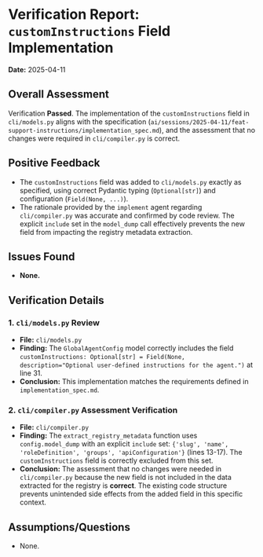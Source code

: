 # Verification Report: `customInstructions` Field Implementation

**Date:** 2025-04-11

## Overall Assessment

Verification **Passed**. The implementation of the `customInstructions` field in `cli/models.py` aligns with the specification (`ai/sessions/2025-04-11/feat-support-instructions/implementation_spec.md`), and the assessment that no changes were required in `cli/compiler.py` is correct.

## Positive Feedback

*   The `customInstructions` field was added to `cli/models.py` exactly as specified, using correct Pydantic typing (`Optional[str]`) and configuration (`Field(None, ...)`).
*   The rationale provided by the `implement` agent regarding `cli/compiler.py` was accurate and confirmed by code review. The explicit `include` set in the `model_dump` call effectively prevents the new field from impacting the registry metadata extraction.

## Issues Found

*   **None.**

## Verification Details

### 1. `cli/models.py` Review

*   **File:** `cli/models.py`
*   **Finding:** The `GlobalAgentConfig` model correctly includes the field `customInstructions: Optional[str] = Field(None, description="Optional user-defined instructions for the agent.")` at line 31.
*   **Conclusion:** This implementation matches the requirements defined in `implementation_spec.md`.

### 2. `cli/compiler.py` Assessment Verification

*   **File:** `cli/compiler.py`
*   **Finding:** The `extract_registry_metadata` function uses `config.model_dump` with an explicit `include` set: `{'slug', 'name', 'roleDefinition', 'groups', 'apiConfiguration'}` (lines 13-17). The `customInstructions` field is correctly excluded from this set.
*   **Conclusion:** The assessment that no changes were needed in `cli/compiler.py` because the new field is not included in the data extracted for the registry is **correct**. The existing code structure prevents unintended side effects from the added field in this specific context.

## Assumptions/Questions

*   None.